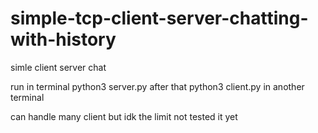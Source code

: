 # simple-tcp-client-server-chatting-with-history
simle client server chat

run in terminal 
python3 server.py
after that
python3 client.py  in another terminal

can handle many client but idk the limit not tested it yet
